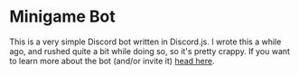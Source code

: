 # Minigame Bot
This is a very simple Discord bot written in Discord.js. I wrote this a while ago, and rushed quite a bit while doing so, so it's pretty crappy. If you want to learn more about the bot (and/or invite it) [head here](https://arjhantoteck.vercel.app/minigame%20bot.html).
